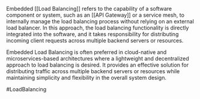 Embedded [[Load Balancing]] refers to the capability of a software component or system, such as an [[API Gateway]] or a service mesh, to internally manage the load balancing process without relying on an external load balancer. In this approach, the load balancing functionality is directly integrated into the software, and it takes responsibility for distributing incoming client requests across multiple backend servers or resources.

Embedded Load Balancing is often preferred in cloud-native and microservices-based architectures where a lightweight and decentralized approach to load balancing is desired. It provides an effective solution for distributing traffic across multiple backend servers or resources while maintaining simplicity and flexibility in the overall system design.

#LoadBalancing 